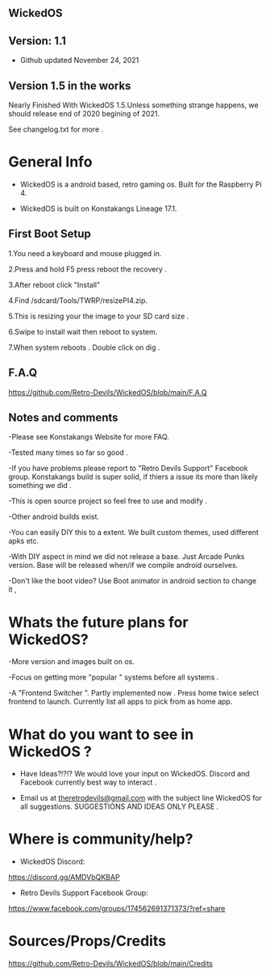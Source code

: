 
## WickedOS 

## Version: 1.1 

- Github updated November 24, 2021 

## Version 1.5 in the works

Nearly Finished With WickedOS 1.5.Unless something strange happens, we should release end of 2020 begining of 2021.

See changelog.txt for more .

# General Info 

- WickedOS is a android based, retro gaming os. Built for the Raspberry Pi 4.

- WickedOS is built on Konstakangs Lineage 17.1.
  
## First Boot Setup 

1.You need a keyboard and mouse plugged in.

2.Press and hold F5 press reboot the recovery .

3.After reboot click "Install"

4.Find /sdcard/Tools/TWRP/resizePI4.zip.

5.This is resizing your the image to your SD card size . 

6.Swipe to install wait then reboot to system.

7.When system reboots . Double click on dig .

## F.A.Q

https://github.com/Retro-Devils/WickedOS/blob/main/F.A.Q

## Notes and comments 

-Please see Konstakangs Website for more FAQ.

-Tested many times so far so good . 

-If you have problems please report to "Retro Devils Support" Facebook group. Konstakangs build is super solid, if thiers a issue its more than likely something we did .

-This is open source project so feel free to use and modify .

-Other android builds exist.

-You can easily DIY this to a extent. We built custom themes, used different apks etc. 

-With DIY aspect in mind we did not release a base. Just Arcade Punks version. Base will be released when/if we compile android ourselves. 

-Don't like the boot video? Use Boot animator in android section to change it , 


# Whats the future plans for WickedOS?

-More version and images built on os. 

-Focus on getting more  "popular " systems before all systems .

-A "Frontend Switcher ". Partly implemented now . Press home twice select frontend to launch. Currently list all apps to pick from as home app.

# What do you want to see in WickedOS ?

- Have Ideas?!?!? We would love your input on WickedOS.  Discord and Facebook currently best way to interact .

- Email us at theretrodevils@gmail.com with the subject line WickedOS for all suggestions. SUGGESTIONS AND IDEAS ONLY PLEASE . 


# Where is community/help? 

- WickedOS Discord:

https://discord.gg/AMDVbQKBAP 

- Retro Devils Support Facebook Group: 

https://www.facebook.com/groups/174562691371373/?ref=share


# Sources/Props/Credits

https://github.com/Retro-Devils/WickedOS/blob/main/Credits
